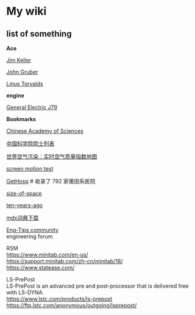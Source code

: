 # My wiki


## list of something

**Ace**

[Jim Keller](https://en.wikipedia.org/wiki/Jim_Keller_(engineer))  

[John Gruber](https://en.wikipedia.org/wiki/John_Gruber)  

[Linus Torvalds](https://en.wikipedia.org/wiki/Linus_Torvalds)  


**engine**

[General Electric J79](https://en.wikipedia.org/wiki/General_Electric_J79)  



**Bookmarks**

[Chinese Academy of Sciences](https://en.wikipedia.org/wiki/Chinese_Academy_of_Sciences)

[中国科学院院士列表](https://zh.wikipedia.org/zh-cn/中国科学院院士列表)

[世界空气污染：实时空气质量指数地图](https://aqicn.org/map/world/cn/)

[screen motion test](https://www.testufo.com/)

[GetHosp](http://fuchenxuan.cn/GetHosp/) # 收录了 792 家莆田系医院

[size-of-space](https://neal.fun/size-of-space/)

[ten-years-ago](https://neal.fun/ten-years-ago/)

[mdx词典下载](https://downloads.freemdict.com/100G_Super_Big_Collection/)

[Eng-Tips community](https://www.eng-tips.com/)  
engineering forum  





RSM  
https://www.minitab.com/en-us/  
https://support.minitab.com/zh-cn/minitab/18/  
https://www.statease.com/  

LS-PrePost  
LS-Pre­Post is an ad­vanced pre and post-proces­sor that is de­liv­ered free with LS-DY­NA.  
https://www.lstc.com/products/ls-prepost  
https://ftp.lstc.com/anonymous/outgoing/lsprepost/



